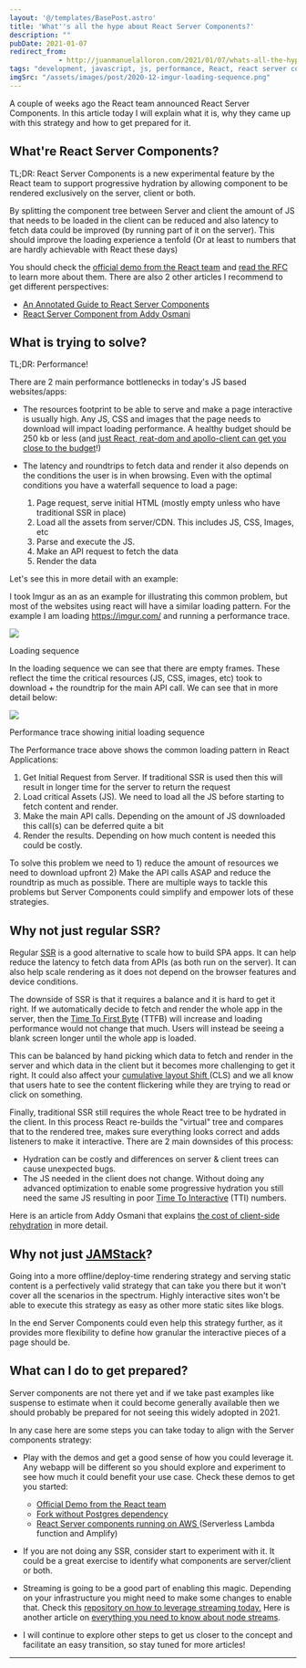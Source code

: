```yaml
---
layout: '@/templates/BasePost.astro'
title: 'What''s all the hype about React Server Components?'
description: ""
pubDate: 2021-01-07
redirect_from: 
            - http://juanmanuelalloron.com/2021/01/07/whats-all-the-hype-about-react-server-components/
tags: "development, javascript, js, performance, React, react server components, ssr"
imgSrc: "/assets/images/post/2020-12-imgur-loading-sequence.png"
---
```

A couple of weeks ago the React team announced React Server Components. In this article today I will explain what it is, why they came up with this strategy and how to get prepared for it.

## What're React Server Components?

TL;DR: React Server Components is a new experimental feature by the React team to support progressive hydration by allowing component to be rendered exclusively on the server, client or both.

By splitting the component tree between Server and client the amount of JS that needs to be loaded in the client can be reduced and also latency to fetch data could be improved (by running part of it on the server). This should improve the loading experience a tenfold (Or at least to numbers that are hardly achievable with React these days)

You should check the [official demo from the React team](https://reactjs.org/blog/2020/12/21/data-fetching-with-react-server-components.html) and [read the RFC](https://github.com/reactjs/rfcs/blob/bf51f8755ddb38d92e23ad415fc4e3c02b95b331/text/0000-server-components.md) to learn more about them. There are also 2 other articles I recommend to get different perspectives:

- [An Annotated Guide to React Server Components](https://www.swyx.io/react-server-components-demo/)
- [React Server Component from Addy Osmani](https://addyosmani.com/blog/react-server-components/)

## What is trying to solve?

TL;DR: Performance!

There are 2 main performance bottlenecks in today's JS based websites/apps:

- The resources footprint to be able to serve and make a page interactive is usually high. Any JS, CSS and images that the page needs to download will impact loading performance. A healthy budget should be 250 kb or less (and [just React, reat-dom and apollo-client can get you close to the budget](https://bundlephobia.com/scan-results?packages=react@17.0.1,react-dom@17.0.1,apollo-client@2.6.10,apollo-cache-inmemory@1.6.6)!)

- The latency and roundtrips to fetch data and render it also depends on the conditions the user is in when browsing. Even with the optimal conditions you have a waterfall sequence to load a page:

  1. Page request, serve initial HTML (mostly empty unless who have traditional SSR in place)
  2. Load all the assets from server/CDN. This includes JS, CSS, Images, etc
  3. Parse and execute the JS.
  4. Make an API request to fetch the data
  5. Render the data

Let's see this in more detail with an example:

I took Imgur as an as an example for illustrating this common problem, but most of the websites using react will have a similar loading pattern. For the example I am loading <https://imgur.com/> and running a performance trace.

[![](/assets/images/post/2020-12-imgur-loading-sequence.png)](https://juanmanuelalloron.files.wordpress.com/2020/12/imgur-loading-sequence.png)

Loading sequence

In the loading sequence we can see that there are empty frames. These reflect the time the critical resources (JS, CSS, images, etc) took to download + the roundtrip for the main API call. We can see that in more detail below:

[![](/assets/images/post/2020-12-imgur-loading-trace.png)](https://juanmanuelalloron.files.wordpress.com/2020/12/imgur-loading-trace.png)

Performance trace showing initial loading sequence

The Performance trace above shows the common loading pattern in React Applications:

1. Get Initial Request from Server. If traditional SSR is used then this will result in longer time for the server to return the request
2. Load critical Assets (JS). We need to load all the JS before starting to fetch content and render.
3. Make the main API calls. Depending on the amount of JS downloaded this call(s) can be deferred quite a bit
4. Render the results. Depending on how much content is needed this could be costly.

To solve this problem we need to 1) reduce the amount of resources we need to download upfront 2) Make the API calls ASAP and reduce the roundtrip as much as possible. There are multiple ways to tackle this problems but Server Components could simplify and empower lots of these strategies.

## Why not just regular SSR?

Regular [SSR](https://reactjs.org/docs/react-dom-server.html) is a good alternative to scale how to build SPA apps. It can help reduce the latency to fetch data from APIs (as both run on the server). It can also help scale rendering as it does not depend on the browser features and device conditions.

The downside of SSR is that it requires a balance and it is hard to get it right. If we automatically decide to fetch and render the whole app in the server, then the [Time ](https://web.dev/time-to-first-byte/)[T](https://web.dev/time-to-first-byte/)[o First Byte](https://web.dev/time-to-first-byte/) (TTFB) will increase and loading performance would not change that much. Users will instead be seeing a blank screen longer until the whole app is loaded.

This can be balanced by hand picking which data to fetch and render in the server and which data in the client but it becomes more challenging to get it right. It could also affect your [cumulative layout Shift ](https://web.dev/cls/)(CLS) and we all know that users hate to see the content flickering while they are trying to read or click on something.

Finally, traditional SSR still requires the whole React tree to be hydrated in the client. In this process React re-builds the "virtual" tree and compares that to the rendered tree, makes sure everything looks correct and adds listeners to make it interactive. There are 2 main downsides of this process:

- Hydration can be costly and differences on server & client trees can cause unexpected bugs.
- The JS needed in the client does not change. Without doing any advanced optimization to enable some progressive hydration you still need the same JS resulting in poor [Time To Interactive](https://web.dev/tti/) (TTI) numbers.

Here is an article from Addy Osmani that explains [the cost of client-side rehydration](https://addyosmani.com/blog/rehydration/) in more detail.

## Why not just [JAMStac](https://jamstack.org/)[k](https://jamstack.org/)?

Going into a more offline/deploy-time rendering strategy and serving static content is a perfectively valid strategy that can take you there but it won't cover all the scenarios in the spectrum. Highly interactive sites won't be able to execute this strategy as easy as other more static sites like blogs.

In the end Server Components could even help this strategy further, as it provides more flexibility to define how granular the interactive pieces of a page should be.

## What can I do to get prepared?

Server components are not there yet and if we take past examples like suspense to estimate when it could become generally available then we should probably be prepared for not seeing this widely adopted in 2021.

In any case here are some steps you can take today to align with the Server components strategy:

- Play with the demos and get a good sense of how you could leverage it. Any webapp will be different so you should explore and experiment to see how much it could benefit your use case. Check these demos to get you started:

  - [Official Demo from the React team](https://github.com/reactjs/server-components-demo)
  - [Fork without Postgres dependency](https://github.com/pomber/server-components-demo)
  - [React Server components running on AWS ](https://github.com/sw-yx/amplify-react-serverless-components/)(Serverless Lambda function and Amplify)

- If you are not doing any SSR, consider start to experiment with it. It could be a great exercise to identify what components are server/client or both.

- Streaming is going to be a good part of enabling this magic. Depending on your infrastructure you might need to make some changes to enable that. Check this [repository on how to leverage streaming today.](https://github.com/aickin/react-dom-stream) Here is another article on [everything you need to know about node streams](https://www.freecodecamp.org/news/node-js-streams-everything-you-need-to-know-c9141306be93/).

- I will continue to explore other steps to get us closer to the concept and facilitate an easy transition, so stay tuned for more articles!

---
